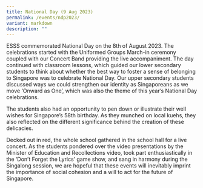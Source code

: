 ```yaml
---
title: National Day (9 Aug 2023)
permalink: /events/ndp2023/
variant: markdown
description: ""
---
```

ESSS commemorated National Day on the 8th of August 2023. The celebrations started with the Uniformed Groups March-in ceremony coupled with our Concert Band providing the live accompaniment. The day continued with classroom lessons, which guided our lower secondary students to think about whether the best way to foster a sense of belonging to Singapore was to celebrate National Day. Our upper secondary students discussed ways we could strengthen our identity as Singaporeans as we move ‘Onward as One’, which was also the theme of this year’s National Day celebrations.
  
The students also had an opportunity to pen down or illustrate their well wishes for Singapore’s 58th birthday. As they munched on local kuehs, they also reflected on the different significance behind the creation of these delicacies.
  
Decked out in red, the whole school gathered in the school hall for a live concert. As the students pondered over the video presentations by the Minister of Education and Recollections video, took part enthusiastically in the ‘Don’t Forget the Lyrics’ game show, and sang in harmony during the Singalong session, we are hopeful that these events will inevitably imprint the importance of social cohesion and a will to act for the future of Singapore.
